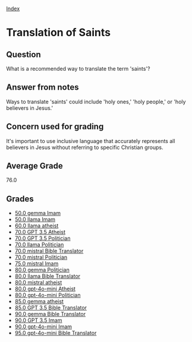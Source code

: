
[Index](../index.md)
# Translation of Saints
## Question
What is a recommended way to translate the term 'saints'?

## Answer from notes
Ways to translate 'saints' could include 'holy ones,' 'holy people,' or 'holy believers in Jesus.'

## Concern used for grading
It's important to use inclusive language that accurately represents all believers in Jesus without referring to specific Christian groups.

## Average Grade
76.0

## Grades
 * [50.0 gemma Imam](../answers/gemma_Imam/Translation_of_Saints.md)
 * [50.0 llama Imam](../answers/llama_Imam/Translation_of_Saints.md)
 * [60.0 llama atheist](../answers/llama_atheist/Translation_of_Saints.md)
 * [70.0 GPT 3.5 Atheist](../answers/GPT_3.5_Atheist/Translation_of_Saints.md)
 * [70.0 GPT 3.5 Politician](../answers/GPT_3.5_Politician/Translation_of_Saints.md)
 * [70.0 llama Politician](../answers/llama_Politician/Translation_of_Saints.md)
 * [70.0 mistral Bible Translator](../answers/mistral_Bible_Translator/Translation_of_Saints.md)
 * [70.0 mistral Politician](../answers/mistral_Politician/Translation_of_Saints.md)
 * [75.0 mistral Imam](../answers/mistral_Imam/Translation_of_Saints.md)
 * [80.0 gemma Politician](../answers/gemma_Politician/Translation_of_Saints.md)
 * [80.0 llama Bible Translator](../answers/llama_Bible_Translator/Translation_of_Saints.md)
 * [80.0 mistral atheist](../answers/mistral_atheist/Translation_of_Saints.md)
 * [80.0 gpt-4o-mini Atheist](../answers/gpt-4o-mini_Atheist/Translation_of_Saints.md)
 * [80.0 gpt-4o-mini Politician](../answers/gpt-4o-mini_Politician/Translation_of_Saints.md)
 * [85.0 gemma atheist](../answers/gemma_atheist/Translation_of_Saints.md)
 * [85.0 GPT 3.5 Bible Translator](../answers/GPT_3.5_Bible_Translator/Translation_of_Saints.md)
 * [90.0 gemma Bible Translator](../answers/gemma_Bible_Translator/Translation_of_Saints.md)
 * [90.0 GPT 3.5 Imam](../answers/GPT_3.5_Imam/Translation_of_Saints.md)
 * [90.0 gpt-4o-mini Imam](../answers/gpt-4o-mini_Imam/Translation_of_Saints.md)
 * [95.0 gpt-4o-mini Bible Translator](../answers/gpt-4o-mini_Bible_Translator/Translation_of_Saints.md)
